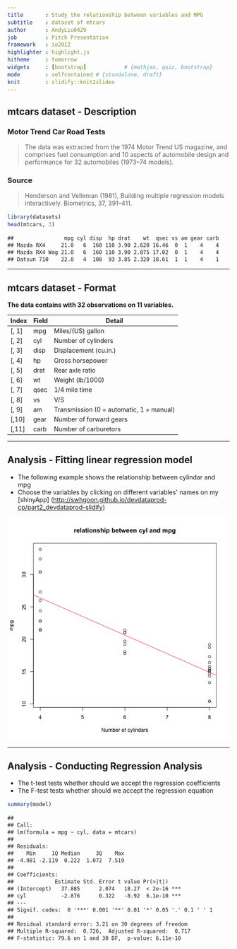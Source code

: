 ```yaml
---
title       : Study the relationship between variables and MPG
subtitle    : dataset of mtcars
author      : AndyLiu0429
job         : Pitch Presentation
framework   : io2012        
highlighter : highlight.js  
hitheme     : tomorrow       
widgets     : [bootstrap]            # {mathjax, quiz, bootstrap}
mode        : selfcontained # {standalone, draft}
knit        : slidify::knit2slides
---
```


## mtcars dataset - Description

### Motor Trend Car Road Tests

> The data was extracted from the 1974 Motor Trend US magazine, and comprises fuel consumption and 10 aspects of automobile design and performance for 32 automobiles (1973–74 models).

### Source
> Henderson and Velleman (1981), Building multiple regression models interactively. Biometrics, 37, 391–411.


```r
library(datasets)
head(mtcars, 3)
```

```
##                mpg cyl disp  hp drat    wt  qsec vs am gear carb
## Mazda RX4     21.0   6  160 110 3.90 2.620 16.46  0  1    4    4
## Mazda RX4 Wag 21.0   6  160 110 3.90 2.875 17.02  0  1    4    4
## Datsun 710    22.8   4  108  93 3.85 2.320 18.61  1  1    4    1
```

---

## mtcars dataset - Format

**The data contains with 32 observations on 11 variables.**

| Index | Field | Detail |
------- | ----- | ------ |
| [, 1] | mpg | Miles/(US) gallon |
| [, 2]  | cyl | Number of cylinders |
| [, 3]    | disp | Displacement (cu.in.) |
| [, 4]    | hp | Gross horsepower |
| [, 5]    | drat | Rear axle ratio |
| [, 6]	| wt | Weight (lb/1000) |
| [, 7]	| qsec | 1/4 mile time |
| [, 8]	| vs | V/S |
| [, 9]	| am | Transmission (0 = automatic, 1 = manual) |
| [,10]	| gear | Number of forward gears |
| [,11]	| carb | Number of carburetors |

---

## Analysis - Fitting linear regression model
* The following example shows the relationship between cylindar and mpg
* Choose the variables by clicking on different variables' names on my [shinyApp]
(http://swhgoon.github.io/devdataprod-cp/part2_devdataprod-slidify)

![plot of chunk unnamed-chunk-2](assets/fig/unnamed-chunk-2.png) 

---

## Analysis - Conducting Regression Analysis

* The t-test tests whether should we accept the regression coefficients
* The F-test tests whether should we accept the regression equation


```r
summary(model)
```

```
## 
## Call:
## lm(formula = mpg ~ cyl, data = mtcars)
## 
## Residuals:
##    Min     1Q Median     3Q    Max 
## -4.981 -2.119  0.222  1.072  7.519 
## 
## Coefficients:
##             Estimate Std. Error t value Pr(>|t|)    
## (Intercept)   37.885      2.074   18.27  < 2e-16 ***
## cyl           -2.876      0.322   -8.92  6.1e-10 ***
## ---
## Signif. codes:  0 '***' 0.001 '**' 0.01 '*' 0.05 '.' 0.1 ' ' 1
## 
## Residual standard error: 3.21 on 30 degrees of freedom
## Multiple R-squared:  0.726,	Adjusted R-squared:  0.717 
## F-statistic: 79.6 on 1 and 30 DF,  p-value: 6.11e-10
```
